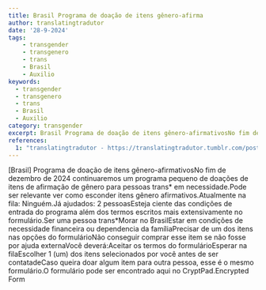 ```yaml
---
title: Brasil Programa de doação de itens gênero-afirma
author: translatingtradutor
date: '28-9-2024'
tags:
    - transgender
    - transgenero
    - trans
    - Brasil
    - Auxilio
keywords:
  - transgender
  - transgenero
  - trans
  - Brasil
  - Auxilio
category: transgender
excerpt: Brasil Programa de doação de itens gênero-afirmativosNo fim de dezembro de 2024 continuaremos um programa pequeno de doações de itens de afirmação d...
references:
  1: "translatingtradutor - https://translatingtradutor.tumblr.com/post/762895485024534528/brasil-programa-de-doa%C3%A7%C3%A3o-de-itens"
---
```


[Brasil] Programa de doação de itens gênero-afirmativosNo fim de dezembro de 2024 continuaremos um programa pequeno de doações de itens de afirmação de gênero para pessoas trans* em necessidade.Pode ser relevante ver como esconder itens gênero afirmativos.Atualmente na fila: Ninguém.Já ajudados: 2 pessoasEsteja ciente das condições de entrada do programa além dos termos escritos mais extensivamente no formulário.Ser uma pessoa trans*Morar no BrasilEstar em condições de necessidade financeira ou dependencia da famíliaPrecisar de um dos itens nas opções do formulárioNão conseguir comprar esse item se não fosse por ajuda externaVocê deverá:Aceitar os termos do formulárioEsperar na filaEscolher 1 (um) dos itens selecionados por você antes de ser contatadeCaso queira doar algum item para outra pessoa, esse é o mesmo formulário.O formulário pode ser encontrado aqui no CryptPad.Encrypted Form